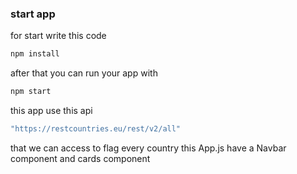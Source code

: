 ### start app
for start write this code
```bash
npm install
```
after that you can run your app with 
```bash
npm start
```
this app use this api
```bash
"https://restcountries.eu/rest/v2/all"
```
that we can access to flag every country 
this  App.js have a Navbar component and cards component